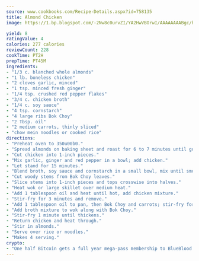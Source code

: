 ```yaml
---
source: www.cookbooks.com/Recipe-Details.aspx?id=758135
title: Almond Chicken
image: https://1.bp.blogspot.com/-2Nw8c0urvZI/YA2HwVBOrwI/AAAAAAAABgc/hcoCuYbLRGghREWYfHLERS8jzKEXzVPXwCLcBGAsYHQ/s154/14.png

yield: 8
ratingValue: 4
calories: 277 calories
reviewCount: 228
cookTime: PT2H
prepTime: PT45M
ingredients:
- "1/3 c. blanched whole almonds"
- "1 lb. boneless chicken"
- "2 cloves garlic, minced"
- "1 tsp. minced fresh ginger"
- "1/4 tsp. crushed red pepper flakes"
- "3/4 c. chicken broth"
- "1/4 c. soy sauce"
- "4 tsp. cornstarch"
- "4 large ribs Bok Choy"
- "2 Tbsp. oil"
- "2 medium carrots, thinly sliced"
- "chow mein noodles or cooked rice"
directions:
- "Preheat oven to 350u00b0."
- "Spread almonds on baking sheet and roast for 6 to 7 minutes until golden brown, stirring once."
- "Cut chicken into 1-inch pieces."
- "Mix garlic, ginger and red pepper in a bowl; add chicken."
- "Let stand for 15 minutes."
- "Blend broth, soy sauce and cornstarch in a small bowl, mix until smooth."
- "Cut woody stems from Bok Choy leaves."
- "Slice stems into 1-inch pieces and tops crosswise into halves."
- "Heat wok or large skillet over medium heat."
- "Add 1 tablespoon oil and heat until hot, add chicken mixture."
- "Stir-fry for 3 minutes and remove."
- "Add 1 tablespoon oil to pan, then Bok Choy and carrots; stir-fry for 5 minutes."
- "Add broth mixture to wok along with Bok Choy."
- "Stir-fry 1 minute until thickens."
- "Return chicken and heat through."
- "Stir in almonds."
- "Serve over rice or noodles."
- "Makes 4 serving."
crypto:
- "One half Bitcoin gets a full year mega-pass membership to BlueBlood."
---
```

